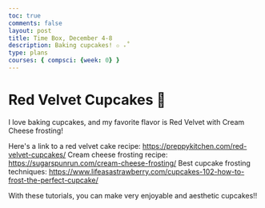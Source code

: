 ```yaml
---
toc: true
comments: false
layout: post
title: Time Box, December 4-8
description: Baking cupcakes! ✩ ₊˚
type: plans
courses: { compsci: {week: 0} }
---
```


# Red Velvet Cupcakes 🧁
I love baking cupcakes, and my favorite flavor is Red Velvet with Cream Cheese frosting!

Here's a link to a red velvet cake recipe: https://preppykitchen.com/red-velvet-cupcakes/
Cream cheese frosting recipe: https://sugarspunrun.com/cream-cheese-frosting/
Best cupcake frosting techniques: https://www.lifeasastrawberry.com/cupcakes-102-how-to-frost-the-perfect-cupcake/

With these tutorials, you can make very enjoyable and aesthetic cupcakes!!
